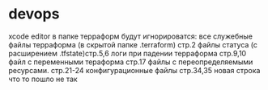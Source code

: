 # devops
xcode editor
в папке терраформ будут игнорироватся:
все служебные файлы терраформа (в скрытой папке .terraform) стр.2
 файлы статуса (с расширением .tfstate)стр.5,6
логи при падении терраформа стр.9,10
файл с переменными тераформа стр.17
файлы с переопределяемыми ресурсами. стр.21-24
конфигурационные файлы стр.34,35
новая строка
что то пошло не так